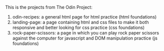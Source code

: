 This is the projects from The Odin Project:

1. odin-recipes: a general html page for html practice (html foundations)
2. landing-page: a page containing html and css files to make it both responsive and better looking for css practice (css foundations)
3. rock-paper-scissors: a  page in which you can play rock paper scissors against the computer for javascript and DOM manipulation practice (js foundations)